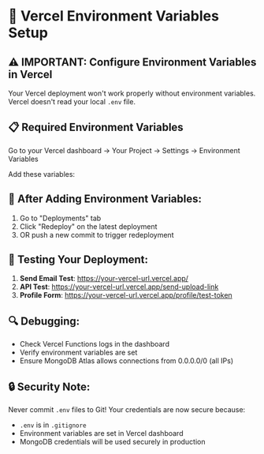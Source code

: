 # 🚀 Vercel Environment Variables Setup

## ⚠️ IMPORTANT: Configure Environment Variables in Vercel

Your Vercel deployment won't work properly without environment variables. Vercel doesn't read your local `.env` file.

## 📋 Required Environment Variables

Go to your Vercel dashboard → Your Project → Settings → Environment Variables

Add these variables:





## 🔄 After Adding Environment Variables:

1. Go to "Deployments" tab
2. Click "Redeploy" on the latest deployment
3. OR push a new commit to trigger redeployment

## 🧪 Testing Your Deployment:

1. **Send Email Test**: https://your-vercel-url.vercel.app/
2. **API Test**: https://your-vercel-url.vercel.app/send-upload-link
3. **Profile Form**: https://your-vercel-url.vercel.app/profile/test-token

## 🔍 Debugging:

- Check Vercel Functions logs in the dashboard
- Verify environment variables are set
- Ensure MongoDB Atlas allows connections from 0.0.0.0/0 (all IPs)

## 🔒 Security Note:

Never commit `.env` files to Git! Your credentials are now secure because:
- `.env` is in `.gitignore`
- Environment variables are set in Vercel dashboard
- MongoDB credentials will be used securely in production
